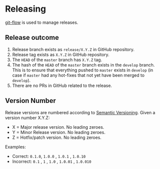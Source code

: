 # Releasing

[git-flow](https://danielkummer.github.io/git-flow-cheatsheet/) is used to manage releases.

## Release outcome
1. Release branch exists as `release/X.Y.Z` in GitHub repository.
2. Release tag exists as `X.Y.Z` in GitHub repository.
3. The `HEAD` of the `master` branch has `X.Y.Z` tag.
4. The hash of the `HEAD` of the `master` branch exists in the `develop` branch. This is to ensure that everything pushed to `master` exists in `develop` (in case if `master` had any hot-fixes that not yet have been merged to `develop`).
5. There are no PRs in GitHub related to the release.

## Version Number
Release versions are numbered according to [Semantic Versioning](https://semver.org/).
Given a version number X.Y.Z:
* X = Major release version. No leading zeroes.
* Y = Minor Release version. No leading zeroes.
* Z = Hotfix/patch version. No leading zeroes.

Examples:
* Correct: `0.1.0`, `1.0.0` , `1.0.1` , `1.0.10`
* Incorrect: `0.1` , `1` , `1.0` , `1.0.01` , `1.0.010`
